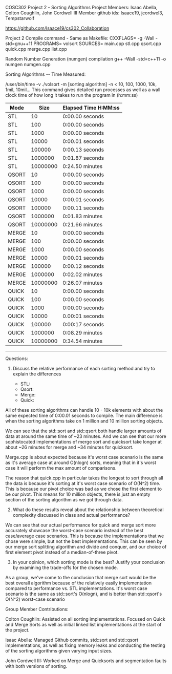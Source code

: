 COSC302 Project 2 - Sorting Algorithms
Project Members: Isaac Abella, Colton Coughlin, John Cordwell III
Member github ids: Isaace19, jcordwel3, Tempstarwolf

<https://github.com/Isaace19/cs302_Collaboration>

Project 2 Compile command - Same as Makefile:
CXXFLAGS= -g -Wall -std=gnu++11
PROGRAMS= volsort
SOURCES= main.cpp stl.cpp qsort.cpp quick.cpp merge.cpp list.cpp

Random Number Generation (numgen) compilation
g++ -Wall -std=c++11 -o numgen numgen.cpp

Sorting Algorithms -- Time Measured:

/user/bin/time -v ./volsort -m [sorting algorithm] -n < 10, 100, 1000, 10k, 1mil, 10mil...
This command gives detailed run processes as well as a wall clock time of how long
it takes to run the program in (h:mm:ss)

| Mode  | Size     | Elapsed Time H:MM:ss|
|-------|----------|---------------------|
| STL   | 10       | 0:00.00    seconds  |
| STL   | 100      | 0:00.00    seconds  |
| STL   | 1000     | 0:00.00    seconds  |
| STL   | 10000    | 0:00.01    seconds  |
| STL   | 100000   | 0:00.13    seconds  |
| STL   | 1000000  | 0:01.87    seconds  |
| STL   | 10000000 | 0:24.50    minutes  |
| QSORT | 10       | 0:00.00    seconds  |
| QSORT | 100      | 0:00.00    seconds  |
| QSORT | 1000     | 0:00.00    seconds  |
| QSORT | 10000    | 0:00.01    seconds  |
| QSORT | 100000   | 0:00.11    seconds  |
| QSORT | 1000000  | 0:01.83    minutes  |
| QSORT | 10000000 | 0:21.66    minutes  |
| MERGE | 10       | 0:00.00    seconds  |
| MERGE | 100      | 0:00.00    seconds  |
| MERGE | 1000     | 0:00.00    seconds  |
| MERGE | 10000    | 0:00.01    seconds  |
| MERGE | 100000   | 0:00.12    seconds  |
| MERGE | 1000000  | 0:02.02    minutes  |
| MERGE | 10000000 | 0:26.07    minutes  |
| QUICK | 10       | 0:00.00    seconds  |
| QUICK | 100      | 0:00.00    seconds  |
| QUICK | 1000     | 0:00.00    seconds  |
| QUICK | 10000    | 0.00:01    seconds  |
| QUICK | 100000   | 0:00:17    seconds  |
| QUICK | 1000000  | 0:08.29    minutes  |
| QUICK | 10000000 | 0:34.54    minutes  |

------------------------------------------

Questions:

1) Discuss the relative performance of each sorting method and try to explain the differences

   - STL:
   - Qsort:
   - Merge:
   - Quick:
  
All of these sorting algorithms can handle 10 - 10k elements with about the same expected time of 0:00.01
seconds to compile. The main difference is when the sorting algorithms take on 1 million and 10 million
sorting objects.

We can see that the std::sort and std::qsort both handle larger amounts of data at around the same time of
~23 minutes. And we can see that our more sophistocated implementations of merge sort and quicksort take longer
at about ~26 minutes for merge and ~34 minutes for quicksort.

Merge.cpp is about expected because it's worst case scenario is the same as it's average case at around
O(nlogn) sorts, meaning that in it's worst case it will perform the max amount of comparisons.

The reason that quick.cpp in particular takes the longest to sort through all the data is because it's sorting
at it's worst case scenario of O(N^2) time. This is because our pivot choice was bad as we chose the first
element to be our pivot. This means for 10 million objects, there is just an empty section of the sorting
algorithm as we got through data.

2) What do these results reveal about the relationship between theoretical complexity discussed in class
and actual performance?

We can see that our actual performance for quick and merge sort more accurately showcase the worst-case scenario instead of the best case/average case scenarios. This is because the implementations that we chose were simple, but not the best implementations. This can be seen by our merge sort splitting algorithm and divide and conquer, and our choice of first element pivot instead of a median-of-three pivot.

3) In your opinion, which sorting mode is the best? Justify your conclusion by examining the trade-offs for the chosen mode.

As a group, we've come to the conclusion that merge sort would be the best overall algorithm because of the relatively easily implementation compared to performance vs. STL implementations. It's worst case scenario is the same as std::sort's O(nlogn), and is better than std::qsort's O(N^2) worst-case scenario

Group Member Contributions:

Colton Coughlin: Assisted on all sorting implementations. Focused on Quick and Merge Sorts as well as initial
linked list implementations at the start of the project.

Isaac Abella: Managed Github commits, std::sort and std::qsort implementations, as well as fixing memory leaks
and conducting the testing of the sorting algorithms given varying input sizes.

John Cordwell III: Worked on Merge and Quicksorts and segmentation faults with both versions of sorting.

